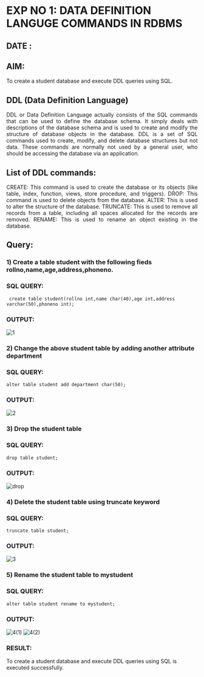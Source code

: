 # EXP NO 1: DATA DEFINITION LANGUGE COMMANDS IN RDBMS
## DATE :
## AIM:
To create a student database and execute DDL queries using SQL.


## DDL (Data Definition Language)
<div align="justify">
DDL or Data Definition Language actually consists of the SQL commands that can be used to define the database schema. It simply deals with descriptions of the database schema and is used to create and modify the structure of database objects in the database. DDL is a set of SQL commands used to create, modify, and delete database structures but not data. These commands are normally not used by a general user, who should be accessing the database via an application.
</div>
 
## List of DDL commands: 
<div align="justify">
CREATE: This command is used to create the database or its objects (like table, index, function, views, store procedure, and triggers).
DROP: This command is used to delete objects from the database.
ALTER: This is used to alter the structure of the database.
TRUNCATE: This is used to remove all records from a table, including all spaces allocated for the records are removed.
RENAME: This is used to rename an object existing in the database.
</div>

## Query:
### 1) Create a table student with the following fieds rollno,name,age,address,phoneno.

### SQL QUERY: 
```
 create table student(rollno int,name char(40),age int,address varchar(50),phoneno int);
```

### OUTPUT:
![1](https://github.com/Mamthaiyappaprabu/G2_DBMS/assets/119393563/c373d71a-91bc-4ce3-bf76-0dc36f916098)


### 2) Change the above student table by adding another attribute department

### SQL QUERY: 
```
alter table student add department char(50);
```

### OUTPUT:

![2](https://github.com/Mamthaiyappaprabu/G2_DBMS/assets/119393563/4ac9e6fc-b83d-43c1-82ed-b39af13b8274)

### 3) Drop the student table
 
### SQL QUERY: 
```
drop table student;
```

### OUTPUT:

![drop](https://github.com/Mamthaiyappaprabu/G2_DBMS/assets/119393563/30b61eaa-0282-42b1-82e0-f71d6fc1c681)


### 4) Delete the student table using truncate keyword

### SQL QUERY: 
```
truncate table student;
```

### OUTPUT:

![3](https://github.com/Mamthaiyappaprabu/G2_DBMS/assets/119393563/b68216b9-00cf-4fa3-b025-788b75f6b698)


### 5) Rename the student table to mystudent

### SQL QUERY: 
```
alter table student rename to mystudent;
```

### OUTPUT:
![4(1)](https://github.com/Mamthaiyappaprabu/G2_DBMS/assets/119393563/4c7bdff5-4934-4667-95ad-9911dd6e4ba2)
![4(2)](https://github.com/Mamthaiyappaprabu/G2_DBMS/assets/119393563/05636ef7-70f7-441d-b804-bd29fb2b40dc)


### RESULT:

To create a student database and execute DDL queries using SQL is executed successfully.

